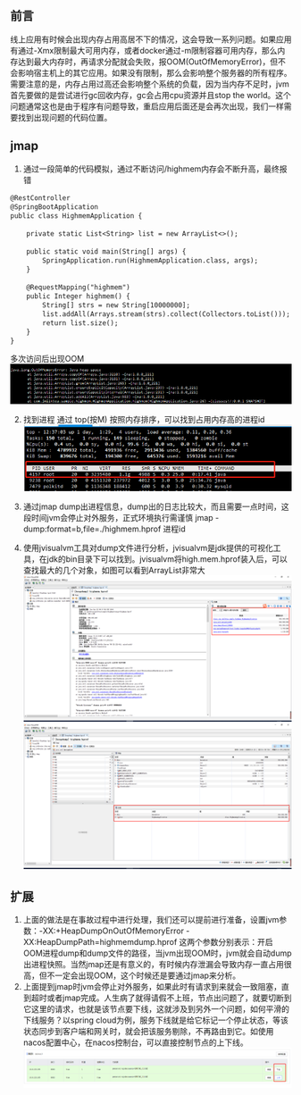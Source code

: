 ## 前言
线上应用有时候会出现内存占用高居不下的情况，这会导致一系列问题。如果应用有通过-Xmx限制最大可用内存，或者docker通过-m限制容器可用内存，那么内存达到最大内存时，再请求分配就会失败，报OOM(OutOfMemoryError)，但不会影响宿主机上的其它应用。如果没有限制，那么会影响整个服务器的所有程序。
需要注意的是，内存占用过高还会影响整个系统的负载，因为当内存不足时，jvm首先要做的是尝试进行gc回收内存，gc会占用cpu资源并且stop the world。这个问题通常这也是由于程序有问题导致，重启应用后面还是会再次出现，我们一样需要找到出现问题的代码位置。

## jmap
1. 通过一段简单的代码模拟，通过不断访问/highmem内存会不断升高，最终报错
```
@RestController
@SpringBootApplication
public class HighmemApplication {

    private static List<String> list = new ArrayList<>();

    public static void main(String[] args) {
        SpringApplication.run(HighmemApplication.class, args);
    }

    @RequestMapping("highmem")
    public Integer highmem() {
        String[] strs = new String[10000000];
        list.addAll(Arrays.stream(strs).collect(Collectors.toList()));
        return list.size();
    }
}
```
多次访问后出现OOM
![image](https://github.com/jmilktea/jmilktea/blob/master/%E8%A7%A3%E5%86%B3%E6%96%B9%E6%A1%88/images/javamem-1.png)

2. 找到进程
通过 top(按M) 按照内存排序，可以找到占用内存高的进程id
![image](https://github.com/jmilktea/jmilktea/blob/master/%E8%A7%A3%E5%86%B3%E6%96%B9%E6%A1%88/images/javamem-2.png)

3. 通过jmap dump出进程信息，dump出的日志比较大，而且需要一点时间，这段时间jvm会停止对外服务，正式环境执行需谨慎
jmap -dump:format=b,file=./highmem.hprof 进程id

4. 使用jvisualvm工具对dump文件进行分析，jvisualvm是jdk提供的可视化工具，在jdk的bin目录下可以找到。jvisualvm将high.mem.hprof装入后，可以查找最大的几个对象，如图可以看到ArrayList非常大
![image](https://github.com/jmilktea/jmilktea/blob/master/%E8%A7%A3%E5%86%B3%E6%96%B9%E6%A1%88/images/javamem-3.png)
![image](https://github.com/jmilktea/jmilktea/blob/master/%E8%A7%A3%E5%86%B3%E6%96%B9%E6%A1%88/images/javamem-4.png)


## 扩展
1. 上面的做法是在事故过程中进行处理，我们还可以提前进行准备，设置jvm参数：-XX:+HeapDumpOnOutOfMemoryError -XX:HeapDumpPath=highmemdump.hprof
这两个参数分别表示：开启OOM进程dump和dump文件的路径，当jvm出现OOM时，jvm就会自动dump出进程快照。当然jmap还是有意义的，有时候内存泄漏会导致内存一直占用很高，但不一定会出现OOM，这个时候还是要通过jmap来分析。
2. 上面提到jmap时jvm会停止对外服务，如果此时有请求到来就会一致阻塞，直到超时或者jmap完成。人生病了就得请假不上班，节点出问题了，就要切断到它这里的请求，也就是该节点要下线，这就涉及到另外一个问题，如何平滑的下线服务？以spring cloud为例，服务下线就是给它标记一个停止状态，等该状态同步到客户端和网关时，就会把该服务剔除，不再路由到它。如使用nacos配置中心，在nacos控制台，可以直接控制节点的上下线。
![image](https://github.com/jmilktea/jmilktea/blob/master/%E8%A7%A3%E5%86%B3%E6%96%B9%E6%A1%88/images/javamem-5.png)
